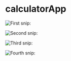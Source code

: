 # calculatorApp

![First snip: ](https://github.com/mikefili/calculatorApp/blob/master/calc-1.PNG)

![Second snip: ](https://github.com/mikefili/calculatorApp/blob/master/calc-2.PNG)

![Third snip: ](https://github.com/mikefili/calculatorApp/blob/master/calc-3.PNG)

![Fourth snip: ](https://github.com/mikefili/calculatorApp/blob/master/calc-4.PNG)
